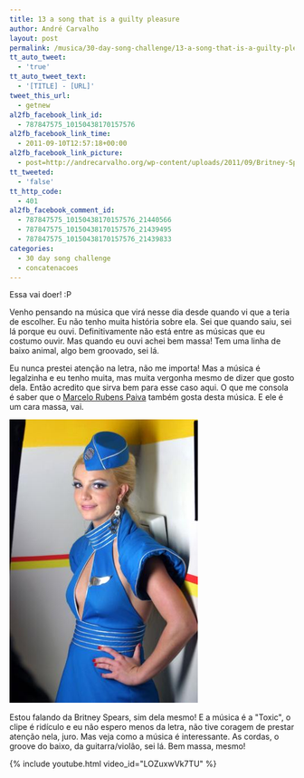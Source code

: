 ```yaml
---
title: 13 a song that is a guilty pleasure
author: André Carvalho
layout: post
permalink: /musica/30-day-song-challenge/13-a-song-that-is-a-guilty-pleasure/
tt_auto_tweet:
  - 'true'
tt_auto_tweet_text:
  - '[TITLE] - [URL]'
tweet_this_url:
  - getnew
al2fb_facebook_link_id:
  - 787847575_10150438170157576
al2fb_facebook_link_time:
  - 2011-09-10T12:57:18+00:00
al2fb_facebook_link_picture:
  - post=http://andrecarvalho.org/wp-content/uploads/2011/09/Britney-Spears-Toxic.jpg
tt_tweeted:
  - 'false'
tt_http_code:
  - 401
al2fb_facebook_comment_id:
  - 787847575_10150438170157576_21440566
  - 787847575_10150438170157576_21439495
  - 787847575_10150438170157576_21439833
categories:
  - 30 day song challenge
  - concatenacoes
---
```


Essa vai doer! :P

Venho pensando na música que virá nesse dia desde quando vi que a teria de escolher. Eu não tenho muita história sobre ela. Sei que quando saiu, sei lá porque eu ouvi. Definitivamente não está entre as músicas que eu costumo ouvir. Mas quando eu ouvi achei bem massa! Tem uma linha de baixo animal, algo bem groovado, sei lá.

Eu nunca prestei atenção na letra, não me importa! Mas a música é legalzinha e eu tenho muita, mas muita vergonha mesmo de dizer que gosto dela. Então acredito que sirva bem para esse caso aqui. O que me consola é saber que o [Marcelo Rubens Paiva](http://blogs.estadao.com.br/marcelo-rubens-paiva/britney-e-billie/) também gosta desta música. E ele é um cara massa, vai.

![Britney Spears](/wp-content/uploads/2011/09/Britney-Spears-Toxic.jpg)

Estou falando da Britney Spears, sim dela mesmo! E a música é a "Toxic", o clipe é ridículo e eu não espero menos da letra, não tive coragem de prestar atenção nela, juro. Mas veja como a música é interessante. As cordas, o groove do baixo, da guitarra/violão, sei lá. Bem massa, mesmo!

{% include youtube.html video_id="LOZuxwVk7TU" %}
